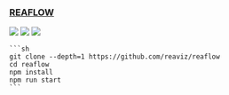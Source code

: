 ### [REAFLOW](https://github.com/reaviz/reaflow)

![](https://img.shields.io/github/license/reaviz/reaflow) [![](https://img.shields.io/github/last-commit/scillidan/reaflow/master?label=last%20commit%20(fork))](https://github.com/scillidan/reaflow) ![](https://img.shields.io/badge/GitHub%20Pages-121013?logo=github&logoColor=white)

````{tab} From source
```sh
git clone --depth=1 https://github.com/reaviz/reaflow
cd reaflow
npm install
npm run start
```
````
